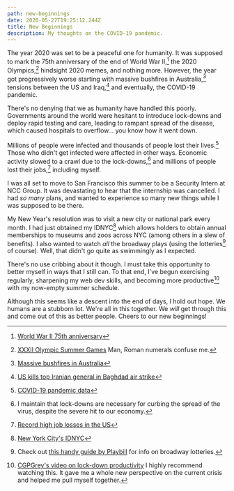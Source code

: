 ```yaml
---
path: new-beginnings
date: 2020-05-27T19:25:12.244Z
title: New Beginnings
description: My thoughts on the COVID-19 pandemic.
---
```

The year 2020 was set to be a peaceful one for humanity. It was supposed to mark the 75th anniversary of the end of World War II,[^ww2] the 2020 Olympics,[^olympics] hindsight 2020 memes, and nothing more. However, the year got progressively worse starting with massive bushfires in Australia,[^fires] tensions between the US and Iraq,[^iraq] and eventually, the COVID-19 pandemic.

There's no denying that we as humanity have handled this poorly. Governments around the world were hesitant to introduce lock-downs and deploy rapid testing and care, leading to rampant spread of the disease, which caused hospitals to overflow... you know how it went down.

Millions of people were infected and thousands of people lost their lives.[^covidstats] Those who didn't get infected were affected in other ways. Economic activity slowed to a crawl due to the lock-downs,[^lockdown] and millions of people lost their jobs,[^job-loss] including myself.

I was all set to move to San Francisco this summer to be a Security Intern at NCC Group. It was devastating to hear that the internship was cancelled. I had _so many_ plans, and wanted to experience so many new things while I was supposed to be there.

My New Year's resolution was to visit a new city or national park every month. I had just obtained my IDNYC[^idnyc] which allows holders to obtain annual memberships to museums and zoos across NYC (among others in a slew of benefits). I also wanted to watch _all_ the broadway plays (using the lotteries[^broadway] of course). Well, that didn't go quite as swimmingly as I expected.

There's no use cribbing about it though. I must take this opportunity to better myself in ways that I still can. To that end, I've begun exercising regularly, sharpening my web dev skills, and becoming more productive[^cgpgrey] with my now-empty summer schedule.

Although this seems like a descent into the end of days, I hold out hope. We humans are a stubborn lot. We're all in this together. We _will_ get through this and come out of this as better people. Cheers to our new beginnings!

[^ww2]: [World War II 75th anniversary](https://www.nytimes.com/2019/08/09/magazine/world-war-ii-75th-anniversary.html)
[^olympics]: [XXXII Olympic Summer Games](https://tokyo2020.org/en/) Man, Roman numerals confuse me.
[^fires]: [Massive bushfires in Australia](https://www.bbc.com/news/world-australia-50951043)
[^iraq]: [US kills top Iranian general in Baghdad air strike](https://www.bbc.com/news/world-middle-east-50979463)
[^covidstats]: [COVID-19 pandemic data](https://en.wikipedia.org/wiki/Template:COVID-19_pandemic_data)
[^lockdown]: I maintain that lock-downs are necessary for curbing the spread of the virus, despite the severe hit to our economy.
[^job-loss]: [Record high job losses in the US](https://www.nytimes.com/2020/05/14/business/economy/coronavirus-unemployment-claims.html)
[^idnyc]: [New York City's IDNYC](https://www1.nyc.gov/site/idnyc/benefits/benefits.page)
[^broadway]: Check out [this handy guide by Playbill](https://www.playbill.com/article/broadway-rush-lottery-and-standing-room-only-policies-com-116003) for info on broadway lotteries.
[^cgpgrey]: [CGPGrey's video on lock-down productivity](https://www.youtube.com/watch?v=snAhsXyO3Ck) I highly recommend watching this. It gave me a whole new perspective on the current crisis and helped me pull myself together.
